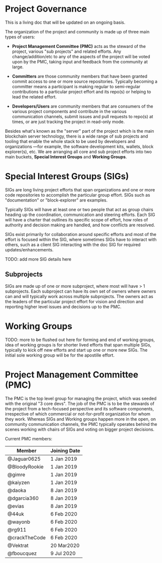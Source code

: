 # Project Governance

This is a living doc that will be updated on an ongoing basis.

The organization of the project and community is made up of three main types of users:

* **Project Management Committee (PMC)** acts as the steward of the project, various "sub projects" and related efforts. Any change/addition/etc to any of the aspects of the project will be voted upon by the PMC, taking input and feedback from the community at large.

* **Committers** are those community members that have been granted commit access to one or more source repositories.  Typically becoming a committer means a participant is making regular to semi-regular contributions to a particular project effort and its repo(s) or helping to lead the related effort.

* **Developers/Users** are community members that are consumers of the various project components and contribute in the various communication channels, submit issues and pull requests to repo(s) at times, or are just tracking the project in read-only mode.

Besides what's known as the "server" part of the project which is the main blockchain server technology, there is a wide range of sub projects and tooling that enable the whole stack to be used by developers and organizations —for example, the software development kits, wallets, block explorer(s), etc.  We are arranging all core and sub project efforts into two main buckets, **Special Interest Groups** and **Working Groups**.

# Special Interest Groups (SIGs)

SIGs are long living project efforts that span organizations and one or more code repositories to accomplish the particular group effort.  SIGs such as "documentation" or "block-explorer" are examples.

Typically SIGs will have at least one or two people that act as group chairs heading up the coordination, communication and steering efforts.  Each SIG will have a charter that outlines its specific scope of effort, how roles of authority and decision making are handled, and how conflicts are resolved.

SIGs exist primarily for collaboration around specific efforts and most of the effort is focused within the SIG, where sometimes SIGs have to interact with others, such as a client SIG interacting with the doc SIG for required updates/enhancements.

TODO: add more SIG details here

## Subprojects

SIGs are made up of one or more subproject, where most will have > 1 subprojects.  Each subproject can have its own set of owners where owners can and will typically work across multiple subprojects.  The owners act as the leaders of the particular project effort for vision and direction and reporting higher level issues and decisions up to the PMC.

# Working Groups

TODO: more to be flushed out here for forming and end of working groups, idea of working groups is for shorter lived efforts that span multiple SIGs, typically to kick off new efforts and start up one or more new SIGs.  The initial sole working group will be for the apostille effort.

# Project Management Committee (PMC)

The PMC is the top level group for managing the project, which was seeded with the original "3 core devs".  The job of the PMC is to be the stewards of the project from a tech-focused perspective and its software components, irrespective of which commercial or not-for-profit organization for whom they work. Whereas SIGs and Working groups happen more in the open, on community communication channels, the PMC typically operates behind the scenes working with chairs of SIGs and voting on bigger project decisions.

Current PMC members:

| Member        | Joining Date   |
|---------------|----------------|
| @Jaguar0625   | 1 Jan 2019     |
| @BloodyRookie | 1 Jan 2019     |
| @gimre        | 1 Jan 2019     |
| @kaiyzen      | 1 Jan 2019     |
| @daoka        | 8 Jan 2019     |
| @dgarcia360   | 8 Jan 2019     |
| @evias        | 8 Jan 2019     |
| @44uk         | 6 Feb 2020     |
| @wayonb       | 6 Feb 2020     |
| @rg911        | 6 Feb 2020     |
| @crackTheCode | 6 Feb 2020     |
| @Vektrat      | 20 Mar2020     |
| @fboucquez    | 9 Jul 2020     |
